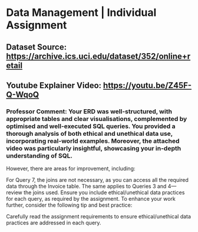 # Data Management | Individual Assignment
## Dataset Source: https://archive.ics.uci.edu/dataset/352/online+retail
## Youtube Explainer Video: https://youtu.be/Z45F-Q-WqoQ
### Professor Comment: Your ERD was well-structured, with appropriate tables and clear visualisations, complemented by optimised and well-executed SQL queries. You provided a thorough analysis of both ethical and unethical data use, incorporating real-world examples. Moreover, the attached video was particularly insightful, showcasing your in-depth understanding of SQL.

However, there are areas for improvement, including:

For Query 7, the joins are not necessary, as you can access all the required data through the Invoice table.
The same applies to Queries 3 and 4—review the joins used.
Ensure you include ethical/unethical data practices for each query, as required by the assignment.
To enhance your work further, consider the following tip and best practice:

Carefully read the assignment requirements to ensure ethical/unethical data practices are addressed in each query.
